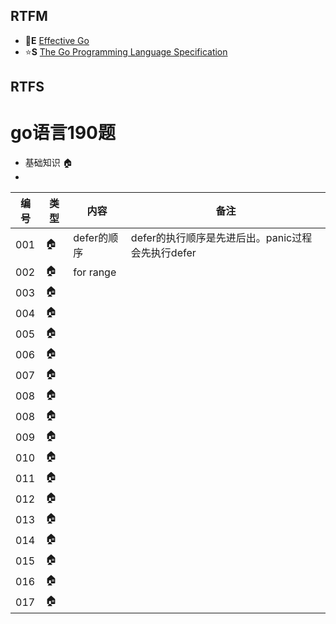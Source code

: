 ## RTFM
- 🌛**E** [Effective Go](https://golang.org/doc/effective_go)
- ⭐️**S** [The Go Programming Language Specification](https://golang.org/ref/spec) 
## RTFS

# go语言190题
- 基础知识 🏠
- 

| 编号 | 类型  | 内容        | 备注 | 
| --- | ---  | ----------  | ---- |
| 001 | 🏠   | defer的顺序  | defer的执行顺序是先进后出。panic过程会先执行defer|
| 002 | 🏠   | for range   |  |
| 003 | 🏠   | | |
| 004 | 🏠   | | |
| 005 | 🏠   | | |
| 006 | 🏠   | | |
| 007 | 🏠   | | |
| 008 | 🏠   | | |
| 008 | 🏠   | | |
| 009 | 🏠   | | |
| 010 | 🏠   | | |
| 011 | 🏠   | | |
| 012 | 🏠   | | |
| 013 | 🏠   | | |
| 014 | 🏠   | | |
| 015 | 🏠   | | |
| 016 | 🏠   | | |
| 017 | 🏠   | | |
